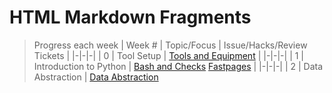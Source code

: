 # HTML Markdown Fragments
> Progress each week
| Week # | Topic/Focus | Issue/Hacks/Review Tickets | 
|-|-|-|
| 0 | Tool Setup | [Tools and Equipment](https://github.com/jesa06/andafp/issues/5#issue-1354867366) |
|-|-|-|
| 1 | Introduction to Python | [Bash and Checks](https://github.com/jesa06/andafp/issues/2#issue-1353266162) [Fastpages](https://github.com/jesa06/andafp/issues/3#issue-1353457506) |
|-|-|-|
| 2 | Data Abstraction | [Data Abstraction](https://github.com/nighthawkcoders/APCSP/issues/22#issuecomment-1237671401)